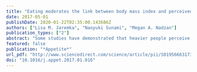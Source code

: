 ```yaml
---
title: "Eating moderates the link between body mass index and perceived social connection"
date: 2017-05-01
publishDate: 2020-01-22T02:35:00.143686Z
authors: ["Lisa M. Jaremka", "Naoyuki Sunami", "Megan A. Nadzan"]
publication_types: ["2"]
abstract: "Some studies have demonstrated that heavier people perceive themselves as lacking social connections, whereas others have not. The current study investigated whether eating alters the link between body mass index (BMI) and perceived social connection, providing one explanation for inconsistencies across previous studies. Participants were instructed to refrain from eating or drinking anything except water after 9 p.m. the prior night. Upon arrival at the lab, participants were assigned to the food (n = 63) or no food (n = 110) condition. They also provided a saliva sample that was assayed for ghrelin (an appetite-relevant hormone), and completed a series of questionnaires about their relationships. Participants with a higher BMI felt more socially disconnected than people with a lower BMI, but only among those who had not recently eaten. BMI and perceived social disconnection were unrelated among people who had recently eaten. These results were consistent across multiple measures of perceived social disconnection, and also across the experimental manipulation and continuously measured ghrelin."
featured: false
publication: "*Appetite*"
url_pdf: "http://www.sciencedirect.com/science/article/pii/S0195666317300788"
doi: "10.1016/j.appet.2017.01.016"
---
```


